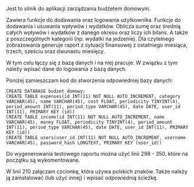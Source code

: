 Jest to silnik do aplikacji zarządzania budżetem domowym.

Zawiera funkcje do dodawania oraz logowania użytkownika.
Funkcje do dodawania i usuwania wpływów i wydatków.
Oblicza sumę oraz średnią całych wpływów i wydatków z danego okresu oraz liczy ich bilans. A także z poszczególnych kategorii (np. wydatki na jedzenie).
Dla czytelnego zobrazowania generuje raport z sytuacji finansowej z ostatniego miesiąca, trzech, sześciu oraz dwunastu miesięcy.

W tym celu łączy się z bazą danych i na niej pracuje. W związku z tym należy wpisać dane do logowania z bazą danych.

Poniżej zamieszczam kod do stworzenia odpowiedniej bazy danych:

    CREATE DATABASE budzet_domowy;
    CREATE TABLE expenses(id INT(11) NOT NULL AUTO_INCREMENT, category VARCHAR(45), name VARCHAR(45), cost FLOAT, periodicity TINYINT(4), period_amount INT(11), period_type VARCHAR(45), date DATE, user_id INT(11), PRIMARY KEY (id))
    CREATE TABLE income(id INT(11) NOT NULL AUTO_INCREMENT, name VARCHAR(45), money FLOAT, periodicity TINYINT(4), period_amount INT(11), period_type VARCHAR(45), date DATE, user_id INT(11), PRIMARY KEY (id))
    CREATE TABLE users(user_id INT(11) NOT NULL AUTO_INCREMENT, username VARCHAR(45), password_hash LONGTEXT, PRIMARY KEY (user_id))

Do wygenerowania testowego raportu można użyć linii 298 - 350, które na początku są wykomentowane.

W linii 210 załączam czcionkę, która używa polskich znaków. Także należy ją zainstalować (lub użyć innej) i wpisać odpowiednią ścieżkę.